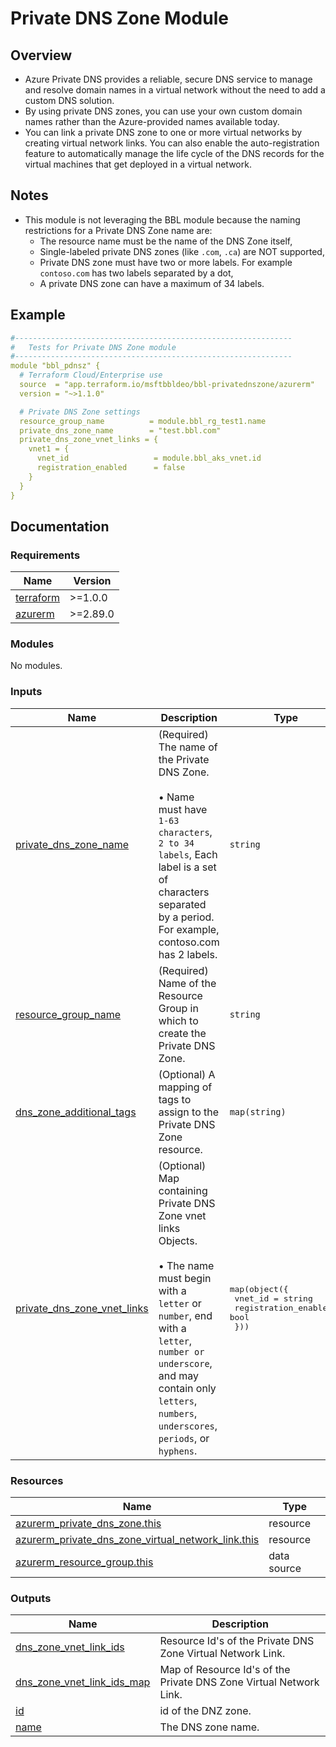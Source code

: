 <!-- BEGIN_TF_DOCS -->
# Private DNS Zone Module

## Overview

- Azure Private DNS provides a reliable, secure DNS service to manage and resolve domain names in a virtual network without the need to add a custom DNS solution.
- By using private DNS zones, you can use your own custom domain names rather than the Azure-provided names available today.
- You can link a private DNS zone to one or more virtual networks by creating virtual network links. You can also enable the auto-registration feature to automatically manage the life cycle of the DNS records for the virtual machines that get deployed in a virtual network.

## Notes

- This module is not leveraging the BBL module because the naming restrictions for a Private DNS Zone name are:
  - The resource name must be the name of the DNS Zone itself,
  - Single-labeled private DNS zones (like `.com`, `.ca`) are NOT supported,
  - Private DNS zone must have two or more labels. For example `contoso.com` has two labels separated by a dot,
  - A private DNS zone can have a maximum of 34 labels.

## Example

```yaml
#--------------------------------------------------------------
#   Tests for Private DNS Zone module
#--------------------------------------------------------------
module "bbl_pdnsz" {
  # Terraform Cloud/Enterprise use
  source  = "app.terraform.io/msftbbldeo/bbl-privatednszone/azurerm"
  version = "~>1.1.0"

  # Private DNS Zone settings
  resource_group_name          = module.bbl_rg_test1.name
  private_dns_zone_name        = "test.bbl.com"
  private_dns_zone_vnet_links = {
    vnet1 = {
      vnet_id                   = module.bbl_aks_vnet.id
      registration_enabled      = false
    }
  }
}
```

## Documentation
<!-- markdownlint-disable MD033 -->

### Requirements

| Name | Version |
|------|---------|
| <a name="requirement_terraform"></a> [terraform](#requirement\_terraform) | >=1.0.0 |
| <a name="requirement_azurerm"></a> [azurerm](#requirement\_azurerm) | >=2.89.0 |

### Modules

No modules.

### Inputs

| Name | Description | Type | Default | Required |
|------|-------------|------|---------|:--------:|
| <a name="input_private_dns_zone_name"></a> [private\_dns\_zone\_name](#input\_private\_dns\_zone\_name) | (Required) The name of the Private DNS Zone. <br></br>&#8226; Name must have `1-63 characters`, `2 to 34 labels`, Each label is a set of characters separated by a period. For example, contoso.com has 2 labels. | `string` | n/a | yes |
| <a name="input_resource_group_name"></a> [resource\_group\_name](#input\_resource\_group\_name) | (Required) Name of the Resource Group in which to create the Private DNS Zone. | `string` | n/a | yes |
| <a name="input_dns_zone_additional_tags"></a> [dns\_zone\_additional\_tags](#input\_dns\_zone\_additional\_tags) | (Optional) A mapping of tags to assign to the Private DNS Zone resource. | `map(string)` | `{}` | no |
| <a name="input_private_dns_zone_vnet_links"></a> [private\_dns\_zone\_vnet\_links](#input\_private\_dns\_zone\_vnet\_links) | (Optional) Map containing Private DNS Zone vnet links Objects. <br></br>&#8226; The name must begin with a `letter` or `number`, end with a `letter`, `number or underscore`, and may contain only `letters`, `numbers`, `underscores`, `periods`, or `hyphens`. | <pre>map(object({<br>    vnet_id                  = string<br>    registration_enabled     = bool<br>  }))</pre> | `{}` | no |

### Resources

| Name | Type |
|------|------|
| [azurerm_private_dns_zone.this](https://registry.terraform.io/providers/hashicorp/azurerm/latest/docs/resources/private_dns_zone) | resource |
| [azurerm_private_dns_zone_virtual_network_link.this](https://registry.terraform.io/providers/hashicorp/azurerm/latest/docs/resources/private_dns_zone_virtual_network_link) | resource |
| [azurerm_resource_group.this](https://registry.terraform.io/providers/hashicorp/azurerm/latest/docs/data-sources/resource_group) | data source |

### Outputs

| Name | Description |
|------|-------------|
| <a name="output_dns_zone_vnet_link_ids"></a> [dns\_zone\_vnet\_link\_ids](#output\_dns\_zone\_vnet\_link\_ids) | Resource Id's of the Private DNS Zone Virtual Network Link. |
| <a name="output_dns_zone_vnet_link_ids_map"></a> [dns\_zone\_vnet\_link\_ids\_map](#output\_dns\_zone\_vnet\_link\_ids\_map) | Map of Resource Id's of the Private DNS Zone Virtual Network Link. |
| <a name="output_id"></a> [id](#output\_id) | id of the DNZ zone. |
| <a name="output_name"></a> [name](#output\_name) | The DNS zone name. |

<!-- END_TF_DOCS -->